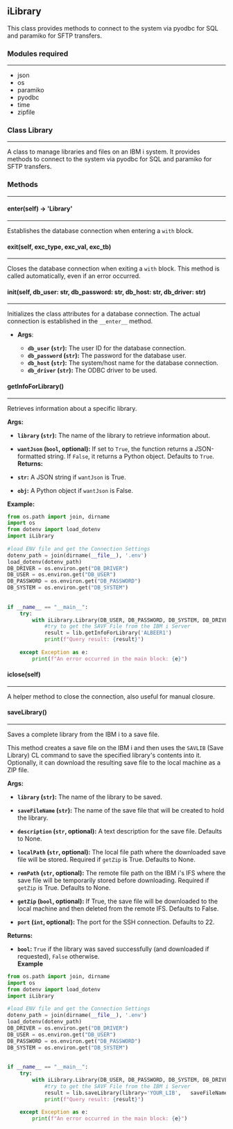 ## iLibrary
  
This class provides methods to connect to the system via pyodbc for SQL and paramiko for SFTP transfers.  
  
### Modules  required
  ---
* json  
* os  
* paramiko  
* pyodbc  
* time  
* zipfile  
  
### Class Library  
  ---
A class to manage libraries and files on an IBM i system. It provides methods to connect to the system via pyodbc for SQL and paramiko for SFTP transfers.  
  
### Methods  
  ---
#### __enter__(self) -> 'Library'  
---  
Establishes the database connection when entering a `with` block.  
  
#### __exit__(self, exc_type, exc_val, exc_tb)  
---
Closes the database connection when exiting a `with` block. This method is called automatically, even if an error occurred.  
  
#### __init__(self, db_user: str, db_password: str, db_host: str, db_driver: str)  
---
Initializes the class attributes for a database connection. The actual connection is established in the `__enter__` method.  
  
* **Args**:  
  
  * **`db_user` (`str`):** The user ID for the database connection.  
  * **`db_password` (`str`):** The password for the database user.  
  * **`db_host` (`str`):** The system/host name for the database connection.  
  * **`db_driver` (`str`):** The ODBC driver to be used.  
#### getInfoForLibrary()
---
Retrieves information about a specific library.  
  
**Args:**  
  
  * **`library` (`str`):** The name of the library to retrieve information about.  
  * **`wantJson` (`bool`, optional):** If set to `True`, the function returns a JSON-formatted string. If `False`, it returns a Python object. Defaults to `True`.  
**Returns:**  
  
  * **`str`:** A JSON string if `wantJson` is True.  
  * **`obj`:** A Python object if `wantJson` is False.  
  
**Example:**  
  
```python
from os.path import join, dirname  
import os  
from dotenv import load_dotenv  
import iLibrary  
  
#load ENV file and get the Connection Settings  
dotenv_path = join(dirname(__file__), '.env')  
load_dotenv(dotenv_path)  
DB_DRIVER = os.environ.get("DB_DRIVER")  
DB_USER = os.environ.get("DB_USER")  
DB_PASSWORD = os.environ.get("DB_PASSWORD")  
DB_SYSTEM = os.environ.get("DB_SYSTEM")  
  
  
if __name__ == "__main__":  
    try:  
        with iLibrary.Library(DB_USER, DB_PASSWORD, DB_SYSTEM, DB_DRIVER) as lib:  
            #try to get the SAVF File from the IBM i Server  
            result = lib.getInfoForLibrary('ALBEER1')  
            print(f"Query result: {result}")  
  
    except Exception as e:  
        print(f"An error occurred in the main block: {e}")
```
  
#### iclose(self)  
  ---
A helper method to close the connection, also useful for manual closure.  
  
#### saveLibrary()
---
  
Saves a complete library from the IBM i to a save file.  
  
This method creates a save file on the IBM i and then uses the `SAVLIB` (Save Library) CL command to save the specified library's contents into it. Optionally, it can download the resulting save file to the local machine as a ZIP file.  
  
**Args:**  
  
* **`library` (`str`):** The name of the library to be saved.  
  
* **`saveFileName` (`str`):** The name of the save file that will be created to hold the library.  
  
* **`description` (`str`, optional):** A text description for the save file. Defaults to None.  
  
* **`localPath` (`str`, optional):** The local file path where the downloaded save file will be stored. Required if `getZip` is True. Defaults to None.  
  
* **`remPath` (`str`, optional):** The remote file path on the IBM i's IFS where the save file will be temporarily stored before downloading. Required if `getZip` is True. Defaults to None.  
  
* **`getZip` (`bool`, optional):** If True, the save file will be downloaded to the local machine and then deleted from the remote IFS. Defaults to False.  
  
* **`port` (`int`, optional):** The port for the SSH connection. Defaults to 22.  
  
 **Returns:**
* **`bool`:** `True` if the library was saved successfully (and downloaded if requested), `False` otherwise.  
**Example**
```python
from os.path import join, dirname  
import os  
from dotenv import load_dotenv  
import iLibrary  
  
#load ENV file and get the Connection Settings  
dotenv_path = join(dirname(__file__), '.env')  
load_dotenv(dotenv_path)  
DB_DRIVER = os.environ.get("DB_DRIVER")  
DB_USER = os.environ.get("DB_USER")  
DB_PASSWORD = os.environ.get("DB_PASSWORD")  
DB_SYSTEM = os.environ.get("DB_SYSTEM")  
  
  
if __name__ == "__main__":  
    try:  
        with iLibrary.Library(DB_USER, DB_PASSWORD, DB_SYSTEM, DB_DRIVER) as lib:  
            #try to get the SAVF File from the IBM i Server  
            result = lib.saveLibrary(library='YOUR_LIB',   saveFileName='SAVEFILE_NAME', getZip=True, localPath=join(dirname(__file__)), remPath='/home/USERNAME/')  
            print(f"Query result: {result}")  
  
    except Exception as e:  
        print(f"An error occurred in the main block: {e}")
```
  